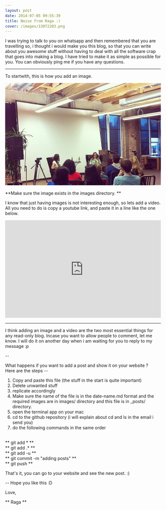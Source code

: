 ```yaml
---
layout: post
date: 2014-07-05 09:55:39
title: Noise from Raga :)
cover: /images/13072203.png
---
```


I was trying to talk to you on whatsapp and then remembered that you are travelling so, i thought i would make you this blog, so that you can write about you awesome stuff without having to deal with all the software crap that goes into making a blog. I have tried to make it as simple as possible for you. You can obviously ping me if you have any questions.

---

To startwith, this is how you add an image.

![Gaya](/images/13072203.png)

**Make sure the image exists in the images directory. **

I know that just having images is not interesting enough, so lets add a video. All you need to do is copy a youtube link, and paste it in a line like the one below.

<iframe width="100%" height="315" src="http://www.youtube.com/embed/N5WurXNec7E" frameborder="0" allowfullscreen></iframe>

<br />

---

I think adding an image and a video are the two most essential things for any read-only blog. Incase you want to allow people to comment, let me know. I will do it on another day when i am waiting for you to reply to my message :p

-- 

What happens if you want to add a post and show it on your website ? <br>
Here are the steps --<br>
1) Copy and paste this file (the stuff in the start is quite important)<br>
2) Delete unwanted stuff<br>
3) replicate accordingly<br>
4) Make sure the name of the file is in the date-name.md format and the required images are in images/ directory and this file is in _posts/ directory.<br>
5) open the terminal app on your mac<br>
6) cd to the github repository (i will explain about cd and ls in the email i send you)<br>
7) do the following commands in the same order<br>
<br>
** git add * **<br>
** git add .* **<br>
** git add -u **<br>
** git commit -m "adding posts" **<br>
** git push **<br>

That's it, you can go to your website and see the new post. :)<br>

-- 
Hope you like this :D

Love,

** Raga **
